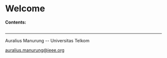 # Welcome

__Contents:__

```{tableofcontents}
```

---

Auralius Manurung -- Universitas Telkom

auralius.manurung@ieee.org

